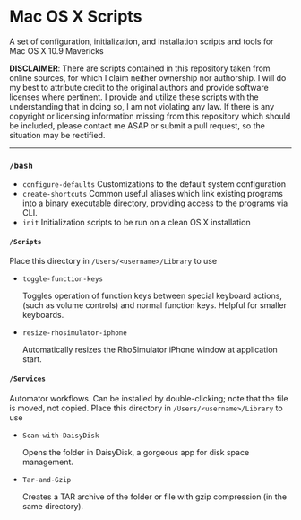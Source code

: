 # Mac OS X Scripts
A set of configuration, initialization, and installation scripts and tools for Mac OS X 10.9 Mavericks

**DISCLAIMER**: There are scripts contained in this repository taken from online sources, for which I claim neither ownership nor authorship. I will do my best to attribute credit to the original authors and provide software licenses where pertinent. I provide and utilize these scripts with the understanding that in doing so, I am not violating any law. If there is any copyright or licensing information missing from this repository which should be included, please contact me ASAP or submit a pull request, so the situation may be rectified.

---
### `/bash`
- `configure-defaults` Customizations to the default system configuration
- `create-shortcuts` Common useful aliases which link existing programs into a binary executable directory, providing access to the programs via CLI.
- `init` Initialization scripts to be run on a clean OS X installation

#### `/Scripts`
Place this directory in `/Users/<username>/Library` to use

- `toggle-function-keys`

    Toggles operation of function keys between special keyboard actions, (such as volume controls) and normal function keys. Helpful for smaller keyboards.
- `resize-rhosimulator-iphone`

    Automatically resizes the RhoSimulator iPhone window at application start.

#### `/Services`
Automator workflows. Can be installed by double-clicking; note that the file is moved, not copied. Place this directory in `/Users/<username>/Library` to use

- `Scan-with-DaisyDisk`

    Opens the folder in DaisyDisk, a gorgeous app for disk space management.
- `Tar-and-Gzip`

    Creates a TAR archive of the folder or file with gzip compression (in the same directory).